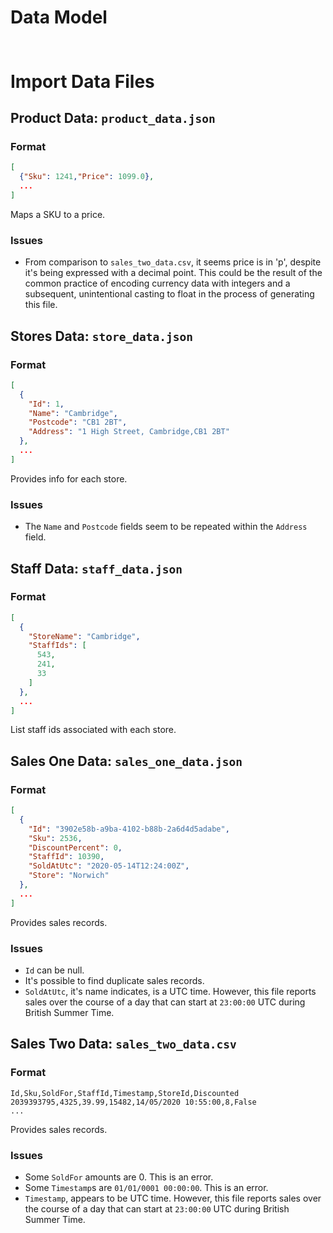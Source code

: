 # Data Model
## 
```rest

```

# Import Data Files
## Product Data: `product_data.json`
### Format
```json
[
  {"Sku": 1241,"Price": 1099.0},
  ...
]
```
Maps a SKU to a price. 
### Issues
- From comparison to `sales_two_data.csv`, it seems price is in 'p', despite it's being expressed with a 
decimal point. This could be the result of the common practice of encoding currency data with integers and a 
subsequent, unintentional casting to float in the process of generating this file.

## Stores Data: `store_data.json`
### Format
```json
[
  {
    "Id": 1,
    "Name": "Cambridge",
    "Postcode": "CB1 2BT",
    "Address": "1 High Street, Cambridge,CB1 2BT"
  },
  ...
]
```
Provides info for each store.
### Issues
- The `Name` and `Postcode` fields seem to be repeated within the `Address` field.
## Staff Data: `staff_data.json`
### Format
```json
[
  {
    "StoreName": "Cambridge",
    "StaffIds": [
      543,
      241,
      33
    ]
  },
  ...
]
```
List staff ids associated with each store.
## Sales One Data: `sales_one_data.json`
### Format
```json
[
  {
    "Id": "3902e58b-a9ba-4102-b88b-2a6d4d5adabe",
    "Sku": 2536,
    "DiscountPercent": 0,
    "StaffId": 10390,
    "SoldAtUtc": "2020-05-14T12:24:00Z",
    "Store": "Norwich"
  },
  ...
]
```
Provides sales records.
### Issues
- `Id` can be null.
- It's possible to find duplicate sales records.
- `SoldAtUtc`, it's name indicates, is a UTC time. However, this file reports sales over the course of a day
that can start at `23:00:00` UTC during British Summer Time.

## Sales Two Data: `sales_two_data.csv`
### Format
```csv
Id,Sku,SoldFor,StaffId,Timestamp,StoreId,Discounted
2039393795,4325,39.99,15482,14/05/2020 10:55:00,8,False
...
```
Provides sales records.
### Issues
- Some `SoldFor` amounts are 0. This is an error.
- Some `Timestamp`s are `01/01/0001 00:00:00`. This is an error.
- `Timestamp`, appears to be UTC time. However, this file reports sales over the course of a day
that can start at `23:00:00` UTC during British Summer Time.